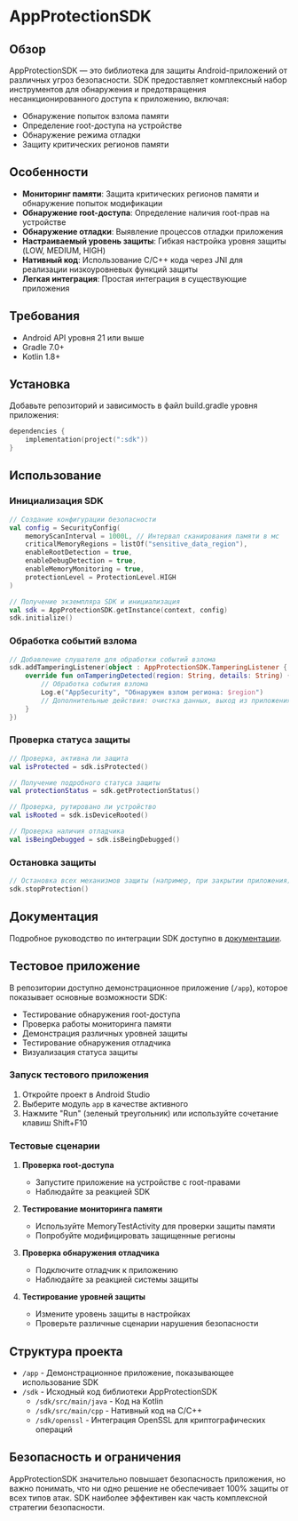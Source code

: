 # AppProtectionSDK

## Обзор

AppProtectionSDK — это библиотека для защиты Android-приложений от различных угроз безопасности. SDK предоставляет комплексный набор инструментов для обнаружения и предотвращения несанкционированного доступа к приложению, включая:

- Обнаружение попыток взлома памяти
- Определение root-доступа на устройстве
- Обнаружение режима отладки
- Защиту критических регионов памяти

## Особенности

- **Мониторинг памяти**: Защита критических регионов памяти и обнаружение попыток модификации
- **Обнаружение root-доступа**: Определение наличия root-прав на устройстве
- **Обнаружение отладки**: Выявление процессов отладки приложения
- **Настраиваемый уровень защиты**: Гибкая настройка уровня защиты (LOW, MEDIUM, HIGH)
- **Нативный код**: Использование C/C++ кода через JNI для реализации низкоуровневых функций защиты
- **Легкая интеграция**: Простая интеграция в существующие приложения

## Требования

- Android API уровня 21 или выше
- Gradle 7.0+
- Kotlin 1.8+

## Установка

Добавьте репозиторий и зависимость в файл build.gradle уровня приложения:

```kotlin
dependencies {
    implementation(project(":sdk"))
}
```

## Использование

### Инициализация SDK

```kotlin
// Создание конфигурации безопасности
val config = SecurityConfig(
    memoryScanInterval = 1000L, // Интервал сканирования памяти в мс
    criticalMemoryRegions = listOf("sensitive_data_region"),
    enableRootDetection = true,
    enableDebugDetection = true,
    enableMemoryMonitoring = true,
    protectionLevel = ProtectionLevel.HIGH
)

// Получение экземпляра SDK и инициализация
val sdk = AppProtectionSDK.getInstance(context, config)
sdk.initialize()
```

### Обработка событий взлома

```kotlin
// Добавление слушателя для обработки событий взлома
sdk.addTamperingListener(object : AppProtectionSDK.TamperingListener {
    override fun onTamperingDetected(region: String, details: String) {
        // Обработка события взлома
        Log.e("AppSecurity", "Обнаружен взлом региона: $region")
        // Дополнительные действия: очистка данных, выход из приложения и т.д.
    }
})
```

### Проверка статуса защиты

```kotlin
// Проверка, активна ли защита
val isProtected = sdk.isProtected()

// Получение подробного статуса защиты
val protectionStatus = sdk.getProtectionStatus()

// Проверка, рутировано ли устройство
val isRooted = sdk.isDeviceRooted()

// Проверка наличия отладчика
val isBeingDebugged = sdk.isBeingDebugged()
```

### Остановка защиты

```kotlin
// Остановка всех механизмов защиты (например, при закрытии приложения)
sdk.stopProtection()
```

## Документация

Подробное руководство по интеграции SDK доступно в [документации](docs/INTEGRATION.md).

## Тестовое приложение

В репозитории доступно демонстрационное приложение (`/app`), которое показывает основные возможности SDK:

- Тестирование обнаружения root-доступа
- Проверка работы мониторинга памяти
- Демонстрация различных уровней защиты
- Тестирование обнаружения отладчика
- Визуализация статуса защиты

### Запуск тестового приложения

1. Откройте проект в Android Studio
2. Выберите модуль `app` в качестве активного
3. Нажмите "Run" (зеленый треугольник) или используйте сочетание клавиш Shift+F10

### Тестовые сценарии

1. **Проверка root-доступа**
   - Запустите приложение на устройстве с root-правами
   - Наблюдайте за реакцией SDK

2. **Тестирование мониторинга памяти**
   - Используйте MemoryTestActivity для проверки защиты памяти
   - Попробуйте модифицировать защищенные регионы

3. **Проверка обнаружения отладчика**
   - Подключите отладчик к приложению
   - Наблюдайте за реакцией системы защиты

4. **Тестирование уровней защиты**
   - Измените уровень защиты в настройках
   - Проверьте различные сценарии нарушения безопасности

## Структура проекта

- `/app` - Демонстрационное приложение, показывающее использование SDK
- `/sdk` - Исходный код библиотеки AppProtectionSDK
  - `/sdk/src/main/java` - Код на Kotlin
  - `/sdk/src/main/cpp` - Нативный код на C/C++
  - `/sdk/openssl` - Интеграция OpenSSL для криптографических операций

## Безопасность и ограничения

AppProtectionSDK значительно повышает безопасность приложения, но важно понимать, что ни одно решение не обеспечивает 100% защиты от всех типов атак. SDK наиболее эффективен как часть комплексной стратегии безопасности.
